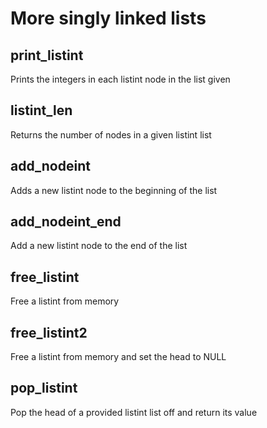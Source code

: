 # More singly linked lists

## print_listint

Prints the integers in each listint node in the list given

## listint_len

Returns the number of nodes in a given listint list

## add_nodeint

Adds a new listint node to the beginning of the list

## add_nodeint_end

Add a new listint node to the end of the list

## free_listint

Free a listint from memory

## free_listint2

Free a listint from memory and set the head to NULL

## pop_listint

Pop the head of a provided listint list off and return its value
